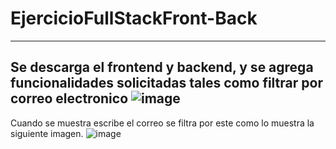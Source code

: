 # EjercicioFullStackFront-Back
---
Se descarga el frontend y backend, y se agrega funcionalidades solicitadas tales como filtrar por correo electronico
![image](https://user-images.githubusercontent.com/17349106/173688942-b3b3d614-9538-4081-afb4-cfb1d41e89d5.png)
--------------------
Cuando se muestra escribe el correo se filtra por este como lo muestra la siguiente imagen.
![image](https://user-images.githubusercontent.com/17349106/173689450-010ea0d2-5f20-4bc7-a147-efe700146c79.png)
